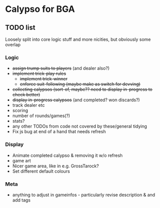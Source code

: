 # Calypso for BGA

## TODO list

Loosely split into core logic stuff and more nicities, but obviously some overlap

### Logic

* ~~assign trump suits to players~~ (and dealer also?)
* ~~implement trick-play rules~~
  * ~~implement trick-winner~~
  * ~~enforce suit-following (maybe make as switch for devving)~~
* ~~collecting calypsos (sort-of, maybe?? need to display in-progress to check better)~~
* ~~display in-progress calypsos~~ (and completed? won discards?)
* track dealer etc
* scoring
* number of rounds/games(?)
* stats?
* any other TODOs from code not covered by these/general tidying
* Fix js bug at end of a hand that needs refresh

### Display

* Animate completed calypso & removing it w/o refresh
* game art
* Nicer game area, like in e.g. GrossTarock?
* Set different default colours

### Meta

* anything to adjust in gameinfos - particularly revise description & and add tags

